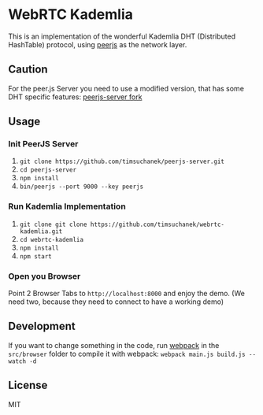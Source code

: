 WebRTC Kademlia
===============
This is an implementation of the wonderful Kademlia DHT (Distributed HashTable) protocol,
using [peerjs](https://github.com/peers/peerjs) as the network layer.

## Caution
For the peer.js Server you need to use a modified version, that has some DHT specific features:
[peerjs-server fork](https://github.com/timsuchanek/peerjs-server.git)

## Usage
### Init PeerJS Server
1. `git clone https://github.com/timsuchanek/peerjs-server.git`
2. `cd peerjs-server`
3. `npm install`
4. `bin/peerjs --port 9000 --key peerjs`

### Run Kademlia Implementation
1. `git clone git clone https://github.com/timsuchanek/webrtc-kademlia.git`
2. `cd webrtc-kademlia`
3. `npm install`
4. `npm start`

### Open you Browser
Point 2 Browser Tabs to `http://localhost:8000` and enjoy the demo.
(We need two, because they need to connect to have a working demo)

## Development
If you want to change something in the code, run [webpack](http://webpack.github.io) in the `src/browser` folder to compile it with webpack:
`webpack main.js build.js --watch -d`

## License
MIT